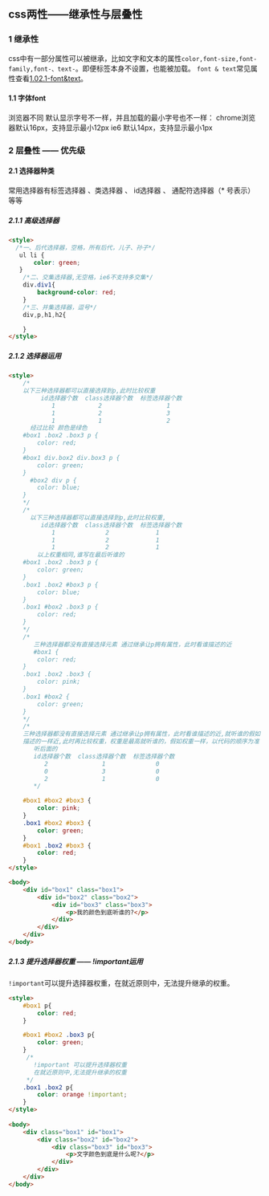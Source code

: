 ## css两性——继承性与层叠性

### 1 继承性  

css中有一部分属性可以被继承，比如文字和文本的属性`color,font-size,font-family,font-、text-`。即便标签本身不设置，也能被加载。 `font & text`常见属性查看[1.02.1-font&text](1.02.1-font&text.md)。

#### 1.1 字体font

浏览器不同 默认显示字号不一样，并且加载的最小字号也不一样：
chrome浏览器默认16px，支持显示最小12px
ie6 默认14px，支持显示最小1px 

### 2 层叠性  —— 优先级

#### 2.1 选择器种类

 常用选择器有标签选择器 、类选择器 、 id选择器 、 通配符选择器（* 号表示） 等等

##### 2.1.1 高级选择器

```Html
<style> 
  /*一、后代选择器，空格，所有后代，儿子、孙子*/
   ul li {
       color: green;
   }
    /*二、交集选择器,无空格，ie6不支持多交集*/
    div.div1{
        background-color: red;
    }
    /*三、并集选择器，逗号*/
    div,p,h1,h2{

    }
</style> 
```

##### 2.1.2 选择器运用

```Html
<style>
	/* 
	以下三种选择器都可以直接选择到p,此时比较权重
		 id选择器个数  class选择器个数  标签选择器个数
			1            2                  1
			1            2                  3
			1            1                  2
	  经过比较 颜色是绿色
	#box1 .box2 .box3 p {
		color: red;
	}
	#box1 div.box2 div.box3 p {
		color: green; 
	}
	  #box2 div p {
		color: blue;
	}
	*/
	/*
	  以下三种选择器都可以直接选择到p,此时比较权重,
		 id选择器个数  class选择器个数  标签选择器个数
			1              2             1
			1              2             1
			1              2             1 
		以上权重相同,谁写在最后听谁的     
	#box1 .box2 .box3 p {
		color: green;
	}
	.box1 .box2 #box3 p {
		color: blue;
	}
	.box1 #box2 .box3 p {
		color: red;
	}
	*/
	/* 
	   三种选择器都没有直接选择元素 通过继承让p拥有属性，此时看谁描述的近
	   #box1 {
		color: red;
	}
	.box1 .box2 .box3 {
		color: pink;
	}
	.box1 #box2 {
		color: green;
	}
	*/
	/* 
	三种选择器都没有直接选择元素 通过继承让p拥有属性，此时看谁描述的近,就听谁的假如
	描述的一样近,此时再比较权重，权重是最高就听谁的，假如权重一样，以代码的顺序为准
	   听后面的
	   id选择器个数  class选择器个数  标签选择器个数
		  2               1              0
		  0               3              0
		  2               1              0
	   */

	#box1 #box2 #box3 {
		color: pink;
	}
	.box1 #box2 #box3 {
		color: green;
	}
	#box1 .box2 #box3 {
		color: red;
	}  
</style>

<body>
    <div id="box1" class="box1">
        <div id="box2" class="box2">
            <div id="box3" class="box3">
                <p>我的颜色到底听谁的?</p>           
            </div>
        </div>
    </div>
</body>
```

##### 2.1.3 提升选择器权重 —— !important运用

`!important`可以提升选择器权重，在就近原则中，无法提升继承的权重。

```Html
<style>
	#box1 p{
		color: red;
	}

	#box1 #box2 .box3 p{
		color: green;
	}
	 /*
	   !important 可以提升选择器权重
	   在就近原则中,无法提升继承的权重
	 */
	.box1 .box2 p{
		color: orange !important;
	}
</style>
    
<body>
    <div class="box1" id="box1">
        <div class="box2" id="box2">
            <div class="box3" id="box3">
                <p>文字颜色到底是什么呢?</p>
            </div>
        </div>
    </div>
</body>
```
